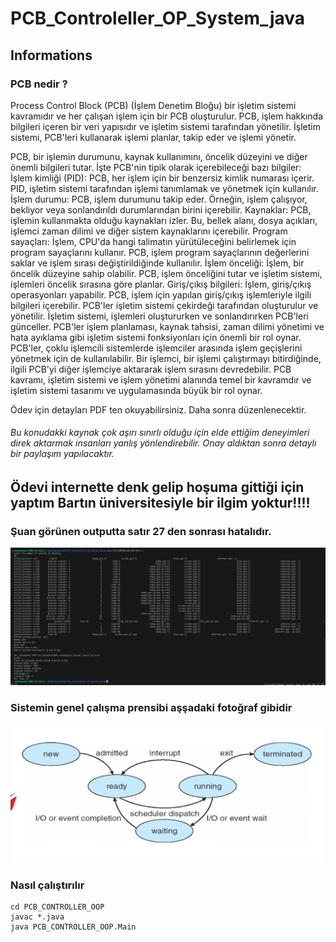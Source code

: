 # PCB_Controleller_OP_System_java

## Informations
### PCB nedir ?
Process Control Block (PCB) (İşlem Denetim Bloğu) bir işletim sistemi kavramıdır ve her çalışan işlem için bir PCB oluşturulur. PCB, işlem hakkında bilgileri içeren bir veri yapısıdır ve işletim sistemi tarafından yönetilir. İşletim sistemi, PCB'leri kullanarak işlemi planlar, takip eder ve işlemi yönetir.

PCB, bir işlemin durumunu, kaynak kullanımını, öncelik düzeyini ve diğer önemli bilgileri tutar. İşte PCB'nin tipik olarak içerebileceği bazı bilgiler:
İşlem kimliği (PID): PCB, her işlem için bir benzersiz kimlik numarası içerir. PID, işletim sistemi tarafından işlemi tanımlamak ve yönetmek için kullanılır.
İşlem durumu: PCB, işlem durumunu takip eder. Örneğin, işlem çalışıyor, bekliyor veya sonlandırıldı durumlarından birini içerebilir.
Kaynaklar: PCB, işlemin kullanmakta olduğu kaynakları izler. Bu, bellek alanı, dosya açıkları, işlemci zaman dilimi ve diğer sistem kaynaklarını içerebilir.
Program sayaçları: İşlem, CPU'da hangi talimatın yürütüleceğini belirlemek için program sayaçlarını kullanır. PCB, işlem program sayaçlarının değerlerini saklar ve işlem sırası değiştirildiğinde kullanılır.
İşlem önceliği: İşlem, bir öncelik düzeyine sahip olabilir. PCB, işlem önceliğini tutar ve işletim sistemi, işlemleri öncelik sırasına göre planlar.
Giriş/çıkış bilgileri: İşlem, giriş/çıkış operasyonları yapabilir. PCB, işlem için yapılan giriş/çıkış işlemleriyle ilgili bilgileri içerebilir.
PCB'ler işletim sistemi çekirdeği tarafından oluşturulur ve yönetilir. İşletim sistemi, işlemleri oluştururken ve sonlandırırken PCB'leri günceller. PCB'ler işlem planlaması, kaynak tahsisi, zaman dilimi yönetimi ve hata ayıklama gibi işletim sistemi fonksiyonları için önemli bir rol oynar.
PCB'ler, çoklu işlemcili sistemlerde işlemciler arasında işlem geçişlerini yönetmek için de kullanılabilir. Bir işlemci, bir işlemi çalıştırmayı bitirdiğinde, ilgili PCB'yi diğer işlemciye aktararak işlem sırasını devredebilir.
PCB kavramı, işletim sistemi ve işlem yönetimi alanında temel bir kavramdır ve işletim sistemi tasarımı ve uygulamasında büyük bir rol oynar.

Ödev için detayları PDF ten okuyabilirsiniz. Daha sonra düzenlenecektir.

###### Bu konudakki kaynak çok aşırı sınırlı olduğu için elde ettiğim deneyimleri direk aktarmak insanları yanlış yönlendirebilir. Onay aldıktan sonra detaylı bir paylaşım yapılacaktır.

## Ödevi internette denk gelip hoşuma gittiği için yaptım Bartın üniversitesiyle bir ilgim yoktur!!!!

### Şuan görünen outputta satır 27 den sonrası hatalıdır.
![ Örnek bir output ](https://github.com/sametyldrmm/PCB_Controleller_OP_System_java/blob/master/Output.png)

### Sistemin genel çalışma prensibi aşşadaki fotoğraf gibidir
![Sistemin genel yapısı](https://github.com/sametyldrmm/PCB_Controleller_OP_System_java/blob/master/System_template.jpeg)

### Nasıl çalıştırılır
```
cd PCB_CONTROLLER_OOP
javac *.java
java PCB_CONTROLLER_OOP.Main
```

